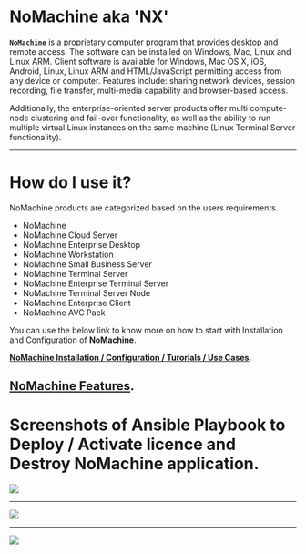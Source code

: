 # NoMachine aka 'NX'
**`NoMachine`** is a proprietary computer program that provides desktop and remote access. The software can be installed on Windows, Mac, Linux and Linux ARM. Client software is available for Windows, Mac OS X, iOS, Android, Linux, Linux ARM and HTML/JavaScript permitting access from any device or computer. Features include: sharing network devices, session recording, file transfer, multi-media capability and browser-based access.

Additionally, the enterprise-oriented server products offer multi compute-node clustering and fail-over functionality, as well as the ability to run multiple virtual Linux instances on the same machine (Linux Terminal Server functionality). 

---

# How do I use it?
NoMachine products are categorized based on the users requirements.

* NoMachine 
* NoMachine Cloud Server 
* NoMachine Enterprise Desktop 
* NoMachine Workstation 
* NoMachine Small Business Server 
* NoMachine Terminal Server 
* NoMachine Enterprise Terminal Server 
* NoMachine Terminal Server Node 
* NoMachine Enterprise Client 
* NoMachine AVC Pack  

You can use the below link to know more on how to start with Installation and Configuration of **NoMachine**.

**[NoMachine Installation / Configuration / Turorials / Use Cases](https://www.nomachine.com/all-documents).**

**[NoMachine Features](https://www.nomachine.com/nomachine-features).**
---


# Screenshots of Ansible Playbook to Deploy / Activate licence and Destroy NoMachine application. 

![](https://2.bp.blogspot.com/-oG70RWUuzVU/W0XGs_vGWEI/AAAAAAAAAeI/_oYauVug4oAqHbMChsSkOSVZcT3v71-AwCLcBGAs/s1600/NoMachine_setup.PNG)

---

![](https://2.bp.blogspot.com/-7k9U734u_X8/W0XGvqW3P6I/AAAAAAAAAeM/lHqCJxspYLManF82ftRM-v3zorBCrJalwCLcBGAs/s1600/NoMachine_service_and_license.PNG)

---

![](https://2.bp.blogspot.com/-Yw3fFs4P6qY/W0XGyFfXNbI/AAAAAAAAAeQ/Cx2jjWfqDjU2ckvKdr6wsXEFzPYFPLu_gCLcBGAs/s1600/NoMachine_destroy.PNG)
